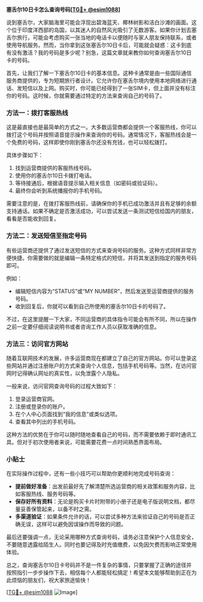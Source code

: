 **塞舌尔10日卡怎么查询号码[[TG💪+ @esim1088](https://t.me/s/esim1088)]**

说到塞舌尔，大家脑海里可能会浮现出碧海蓝天、椰林树影和洁白沙滩的画面。这个位于印度洋西部的岛国，以其迷人的自然风光吸引了无数游客。如果你计划去塞舌尔旅行，可能会考虑购买一张当地的电话卡以便随时与家人朋友保持联系，或者使用导航服务。然而，当你拿到这张塞舌尔10日卡后，可能就会疑惑：这卡到底有没有激活？我的号码是多少呢？别急，这篇文章就来教你如何查询塞舌尔10日卡的号码。

首先，让我们了解一下塞舌尔10日卡的基本信息。这种卡通常是由一些国际通信服务商提供的，专为短期旅行者设计。它允许你在塞舌尔境内使用本地网络进行通话、发短信以及上网。购买时，你可能已经得到了一张SIM卡，但上面并没有标注你的号码。这时候，你就需要通过特定的方法来查询自己的号码了。

### 方法一：拨打客服热线

这是最直接也是最简单的方式之一。大多数运营商都会提供一个客服热线，你可以拨打这个号码并按照语音提示操作来查询你的号码。通常情况下，客服热线会是一个免费的号码，这样即使你刚到塞舌尔还没有充钱，也可以轻松拨打。

具体步骤如下：
1. 找到运营商提供的客服热线号码。
2. 使用你的塞舌尔10日卡拨打电话。
3. 等待接通后，根据语音提示输入相关信息（如密码或验证码）。
4. 最终你会听到系统播报你的手机号码。

需要注意的是，在拨打客服热线前，请确保你的手机已成功激活并且有足够的余额支持通话。如果不确定是否激活成功，可以尝试发送一条测试短信给国内的朋友，看看是否能收到回复。

### 方法二：发送短信至指定号码

有些运营商还提供了通过发送短信的方式来查询号码的服务。这种方式同样非常方便快捷。你需要做的就是编辑一条特定格式的短信，并将其发送到指定的服务号码即可。

例如：
- 编辑短信内容为“STATUS”或“MY NUMBER”，然后发送至运营商提供的服务号码。
- 收到回复后，你就可以看到自己所使用的塞舌尔10日卡的号码了。

不过，在这里提醒一下大家，不同运营商的具体指令可能会有所不同，所以在操作之前一定要仔细阅读说明书或者咨询工作人员以获取准确的信息。

### 方法三：访问官方网站

随着互联网技术的发展，许多运营商现在都建立了自己的官方网站。你可以登录这些网站并通过注册账户的方式来查询个人信息，包括手机号码等。当然，在访问官网时记得确认网址的真实性，以免泄露个人隐私。

一般来说，访问官网查询号码的过程大致如下：
1. 登录运营商官网。
2. 注册或登录你的账户。
3. 在个人中心页面找到“我的信息”或类似选项。
4. 查看其中列出的手机号码。

这种方法的优势在于你可以随时随地查看自己的号码，而不需要依赖于即时通讯工具。但对于初次使用者来说，可能需要花费一点时间熟悉界面布局。

### 小贴士

在实际操作过程中，还有一些小技巧可以帮助你更顺利地完成号码查询：

- **提前做好准备**：出发前最好先了解清楚所选运营商的相关政策和服务内容，比如客服热线、服务号码等。
- **保存好所有资料**：无论是购买卡片时附带的小册子还是电子版说明文档，都尽量妥善保管起来，以备不时之需。
- **多渠道验证**：如果条件允许的话，可以尝试多种方法来验证自己的号码是否正确无误，这样可以避免因误操作而导致的问题。

最后还要强调一点，无论采用哪种方式查询号码，请务必注意保护个人信息安全，不要随意透露给陌生人。同时也要记得及时充值缴费，以免因欠费而影响正常使用体验。

总之，查询塞舌尔10日卡号码并不是一件复杂的事情，只要掌握了正确的途径并按照指引一步步操作下去，相信每个人都能轻松搞定！希望本文能够帮助到正在为此烦恼的朋友们，祝大家旅途愉快！

[[TG💪+ @esim1088](https://t.me/s/esim1088) ![Image](https://i.postimg.cc/4NQfJmqS/Snipaste-2025-05-13-00-14-12.png)]